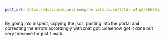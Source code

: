 ```yaml
---
post_url: https://discourse.onlinedegree.iitm.ac.in/t/tds-w4-q3/166651/1
---
```

By going into inspect, copying the json, pasting into the portal and correcting the errors accordingly with chat gpt. Somehow got it done but very tiresome for just 1 mark.